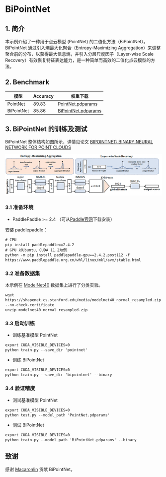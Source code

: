 # BiPointNet

## 1. 简介
本示例介绍了一种用于点云模型 (PointNet) 的二值化方法（BiPointNet）。BiPointNet 通过引入熵最大化聚合（Entropy-Maximizing Aggregation）来调整聚合前的分布，以获得最大信息熵，并引入分层尺度因子（Layer-wise Scale Recovery）有效恢复特征表达能力，是一种简单而高效的二值化点云模型的方法。

## 2. Benchmark

| 模型         | Accuracy | 权重下载 |
| ------------- | --------- | --------- |
| PointNet      | 89.83     | [PointNet.pdparams](https://bj.bcebos.com/v1/paddle-slim-models/PointNet.pdparams) |
| BiPointNet    | 85.86     | [BiPointNet.pdparams](https://bj.bcebos.com/v1/paddle-slim-models/BiPointNet.pdparams) |


## 3. BiPointNet 的训练及测试
BiPointNet 整体结构如图所示，详情见论文 [BIPOINTNET: BINARY NEURAL NETWORK FOR POINT CLOUDS](https://arxiv.org/abs/2010.05501)

![arch](arch.png)

### 3.1 准备环境
- PaddlePaddle >= 2.4 （可从[Paddle官网](https://www.paddlepaddle.org.cn/install/quick?docurl=/documentation/docs/zh/install/pip/linux-pip.html)下载安装）

安装 paddlepaddle：
```shell
# CPU
pip install paddlepaddle==2.4.2
# GPU 以Ubuntu、CUDA 11.2为例
python -m pip install paddlepaddle-gpu==2.4.2.post112 -f https://www.paddlepaddle.org.cn/whl/linux/mkl/avx/stable.html
```

### 3.2 准备数据集

本示例在 [ModelNet40](https://modelnet.cs.princeton.edu) 数据集上进行了分类实验。

```shell
wget https://shapenet.cs.stanford.edu/media/modelnet40_normal_resampled.zip --no-check-certificate
unzip modelnet40_normal_resampled.zip
```

### 3.3 启动训练

- 训练基准模型 PointNet
```
export CUDA_VISIBLE_DEVICES=0
python train.py --save_dir 'pointnet'
```

- 训练 BiPointNet
```
export CUDA_VISIBLE_DEVICES=0
python train.py --save_dir 'bipointnet' --binary
```

### 3.4 验证精度

- 测试基准模型 PointNet
```shell
export CUDA_VISIBLE_DEVICES=0
python test.py --model_path 'PointNet.pdparams'
```

- 测试 BiPointNet
```shell
export CUDA_VISIBLE_DEVICES=0
python train.py --model_path 'BiPointNet.pdparams' --binary
```

## 致谢
感谢 [Macaronlin](https://github.com/Macaronlin) 贡献 BiPointNet。
